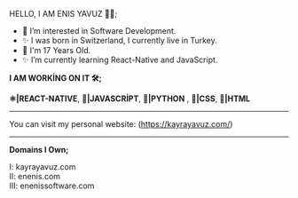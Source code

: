 HELLO, I AM ENIS YAVUZ 👨‍💻;
- 👀 I’m interested in Software Development.
- ✨ I was born in Switzerland, I currently live in Turkey.
- 🌱 I'm 17 Years Old.
- ✨ I’m currently learning React-Native and JavaScript.


<b>I AM WORKİNG ON IT 🛠️;</b>

<b>⚛️|REACT-NATIVE</b>, <b>📒|JAVASCRİPT</b>, <b>📘|PYTHON</b> , <b>📙|CSS</b>, <b>📕|HTML</b>

<hr>

You can visit my personal website: (https://kayrayavuz.com/)
<!---
enenis/enenis is a ✨ special ✨ repository because its `README.md` (this file) appears on your GitHub profile.
You can click the Preview link to take a look at your changes.
--->
 


<!--Founder OF <b>Enenis</b> Software.-->

<hr>
<b>Domains I Own;</b>

I: kayrayavuz.com <br>
II: enenis.com <br>
III: enenissoftware.com <br>
